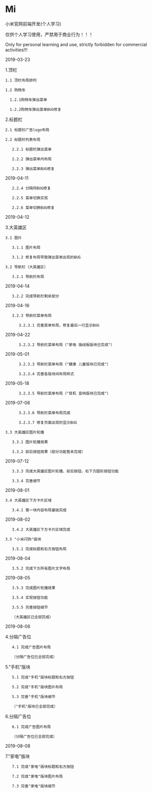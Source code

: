 # Mi
小米官网前端开发(个人学习)

仅供个人学习使用，严禁用于商业行为！！！

Only for personal learning and use, strictly forbidden for commercial activities!!!

2019-03-23

  1.顶栏

    1.1 顶栏布局排列
    
    1.2 购物车

      1.2.1购物车弹出菜单

      1.2.2购物车弹出菜单BUG修复

  2.标题栏

    2.1 标题栏广告logo布局

    2.2 标题栏列表布局

       2.2.1 标题栏弹出菜单

       2.2.2 弹出菜单内布局

       2.2.3 弹出菜单BUG修复

2019-04-11

       2.2.4 分隔符BUG修复
	  
       2.2.5 菜单切换实现
	  
       2.2.6 菜单切换BUG修复

2019-04-12

  3.大英雄区
	
    3.1 图片
	  
	   3.1.1 图片布局
	   
       3.1.2 修复布局导致弹出菜单出现的BUG

    3.2 导航栏（大英雄区）

	   3.2.1 导航栏布局
	   
2019-04-14
	
	   3.2.2 完成导航栏剩余部分
	   
2019-04-16

	   3.2.3 导航栏菜单布局
	   
	      3.2.3.1 完善菜单布局，修复最后一行显示BUG
		  
2019-04-22

	      3.2.3.2 导航栏菜单布局（"家电 插线板版块已完成"）
	   
2019-05-01

	      3.2.3.3 导航栏菜单布局（"健康 儿童版块已完成"）
		  
	      3.2.3.4 完善各版块间布局样式
	   
2019-05-18

	      3.2.3.5 导航栏菜单布局（"耳机 音响版块已完成"）
		  
2019-07-08

	      3.2.3.6 导航栏菜单布局完成
		  
	      3.2.3.7 修复页面出现的显示BUG
		
	3.3 大英雄区图片轮播
	   
	   3.3.1 图片轮播效果
	   
	   3.3.2 前后按钮效果（部分功能暂未完成）
	   
2019-07-12

	   3.3.3 完成大英雄区图片轮播，前后按钮，右下方圆形按钮功能
	   
	   3.3.4 完善细节

2019-08-01

	3.4 大英雄区下方卡片区域
	
	   3.4.1 第一块内容布局基础完成
	   
2019-08-02

	   3.4.2 大英雄区下方卡片区域完成
	   
	3.5 "小米闪购"版块
	
	   3.5.1 完成标题和右方按钮布局
	   
2019-08-04

	   3.5.2 完成下方所有图片文字布局
	   
2019-08-05

	   3.5.3 完成图片轮播效果
	   
	   3.5.4 实现按钮功能
	   
	   3.5.5 完善按钮细节
	   
	   （大英雄区已全部完成）
	   
2019-08-06

  4.分隔广告位
	
	   4.1 完成广告图片布局
	   
	   （分隔广告位已全部完成）
	
  5."手机"版块
  
	   5.1 完成"手机"版块标题和右方按钮
	   
	   5.2 完成"手机"版块图片布局
	   
	   5.3 完善"手机"版块细节
	   
	   （"手机"版块已全部完成）
	   
  6.分隔广告位
	
	   6.1 完成广告图片布局
	   
	   （分隔广告位已全部完成）
	
2019-08-08

  7."家电"版块
	 
	   7.1 完成"家电"版块标题和右方按钮
	   
	   7.2 完成"家电"版块图片布局
	   
	   7.3 完善"家电"版块细节